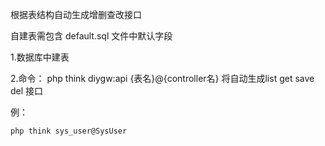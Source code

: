 根据表结构自动生成增删查改接口

自建表需包含 default.sql 文件中默认字段

1.数据库中建表

2.命令： php think diygw:api {表名}@{controller名}  将自动生成list get save del 接口

例：
```
php think sys_user@SysUser
```